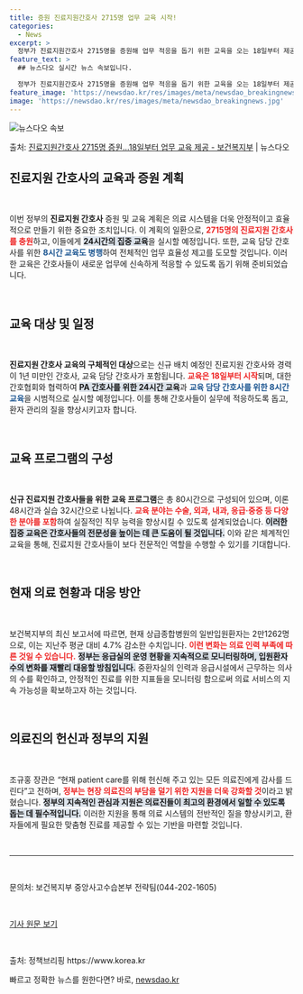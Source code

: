 ```yaml
---
title: 증원 진료지원간호사 2715명 업무 교육 시작!
categories:
  - News
excerpt: >
  정부가 진료지원간호사 2715명을 증원해 업무 적응을 돕기 위한 교육을 오는 18일부터 제공한다. 보건복지부…
feature_text: >
  ## 뉴스다오 실시간 뉴스 속보입니다.

  정부가 진료지원간호사 2715명을 증원해 업무 적응을 돕기 위한 교육을 오는 18일부터 제공한다. 보건복지부…
feature_image: 'https://newsdao.kr/res/images/meta/newsdao_breakingnews.jpg'
image: 'https://newsdao.kr/res/images/meta/newsdao_breakingnews.jpg'
---
```


![뉴스다오 속보](https://newsdao.kr/res/images/meta/newsdao_breakingnews.jpg)

<p>출처: <a href="https://newsdao.kr/3580" rel="dofollow">진료지원간호사 2715명 증원…18일부터 업무 교육 제공 - 보건복지부</a> | 뉴스다오</p>

<h2 data-ke-size="size26">진료지원 간호사의 교육과 증원 계획</h2>

<p data-ke-size="size16">&nbsp;</p>

<p data-ke-size="size16">이번 정부의 <b>진료지원 간호사</b> 증원 및 교육 계획은 의료 시스템을 더욱 안정적이고 효율적으로 만들기 위한 중요한 조치입니다. 이 계획의 일환으로, <b><span style="color: #ee2323;">2715명의 진료지원 간호사를 충원</span></b>하고, 이들에게 <b><span style="background-color: #21538527;">24시간의 집중 교육</span></b>을 실시할 예정입니다. 또한, 교육 담당 간호사를 위한 <b><span style="color: #1a5490;">8시간 교육도 병행</span></b>하여 전체적인 업무 효율성 제고를 도모할 것입니다. 이러한 교육은 간호사들이 새로운 업무에 신속하게 적응할 수 있도록 돕기 위해 준비되었습니다.</p>

<p data-ke-size="size16">&nbsp;</p>

<h2 data-ke-size="size26">교육 대상 및 일정</h2>

<p data-ke-size="size16">&nbsp;</p>

<p data-ke-size="size16"><b>진료지원 간호사 교육의 구체적인 대상</b>으로는 신규 배치 예정인 진료지원 간호사와 경력이 1년 미만인 간호사, 교육 담당 간호사가 포함됩니다. <b><span style="color: #ee2323;">교육은 18일부터 시작</span></b>되며, 대한간호협회와 협력하여 <b><span style="background-color: #21538527;">PA 간호사를 위한 24시간 교육</span></b>과 <b><span style="color: #1a5490;">교육 담당 간호사를 위한 8시간 교육</span></b>을 시범적으로 실시할 예정입니다. 이를 통해 간호사들이 실무에 적응하도록 돕고, 환자 관리의 질을 향상시키고자 합니다.</p>

<p data-ke-size="size16">&nbsp;</p>

<h2 data-ke-size="size26">교육 프로그램의 구성</h2>

<p data-ke-size="size16">&nbsp;</p>

<p data-ke-size="size16"><b>신규 진료지원 간호사들을 위한 교육 프로그램</b>은 총 80시간으로 구성되어 있으며, 이론 48시간과 실습 32시간으로 나뉩니다. <b><span style="color: #ee2323;">교육 분야는 수술, 외과, 내과, 응급·중증 등 다양한 분야를 포함</span></b>하여 실질적인 직무 능력을 향상시킬 수 있도록 설계되었습니다. <b><span style="background-color: #21538527;">이러한 집중 교육은 간호사들의 전문성을 높이는 데 큰 도움이 될 것입니다.</span></b> 이와 같은 체계적인 교육을 통해, 진료지원 간호사들이 보다 전문적인 역할을 수행할 수 있기를 기대합니다.</p>

<p data-ke-size="size16">&nbsp;</p>

<h2 data-ke-size="size26">현재 의료 현황과 대응 방안</h2>

<p data-ke-size="size16">&nbsp;</p>

<p data-ke-size="size16">보건복지부의 최신 보고서에 따르면, 현재 상급종합병원의 일반입원환자는 2만1262명으로, 이는 지난주 평균 대비 4.7% 감소한 수치입니다. <b><span style="color: #ee2323;">이런 변화는 의료 인력 부족에 따른 것일 수 있습니다.</span></b> <b><span style="background-color: #21538527;">정부는 응급실의 운영 현황을 지속적으로 모니터링하며, 입원환자 수의 변화를 재빨리 대응할 방침입니다.</span></b> 중환자실의 인력과 응급시설에서 근무하는 의사의 수를 확인하고, 안정적인 진료를 위한 지표들을 모니터링 함으로써 의료 서비스의 지속 가능성을 확보하고자 하는 것입니다.</p>

<p data-ke-size="size16">&nbsp;</p>

<h2 data-ke-size="size26">의료진의 헌신과 정부의 지원</h2>

<p data-ke-size="size16">&nbsp;</p>

<p data-ke-size="size16">조규홍 장관은 “현재 patient care를 위해 헌신해 주고 있는 모든 의료진에게 감사를 드린다”고 전하며, <b><span style="color: #ee2323;">정부는 현장 의료진의 부담을 덜기 위한 지원을 더욱 강화할 것</span></b>이라고 밝혔습니다. <b><span style="background-color: #21538527;">정부의 지속적인 관심과 지원은 의료진들이 최고의 환경에서 일할 수 있도록 돕는 데 필수적입니다.</span></b> 이러한 지원을 통해 의료 시스템의 전반적인 질을 향상시키고, 환자들에게 필요한 맞춤형 진료를 제공할 수 있는 기반을 마련할 것입니다.</p>

<p data-ke-size="size16">&nbsp;</p>

<hr />

<p data-ke-size="size16">&nbsp;</p>

<p data-ke-size="size16">문의처: 보건복지부 중앙사고수습본부 전략팀(044-202-1605)</p>

<p data-ke-size="size16">&nbsp;</p>

<p data-ke-size="size16"><a href="https://newsdao.kr/3580">기사 원문 보기</a></p> 

<p data-ke-size="size16">&nbsp;</p>

<p data-ke-size="size16">출처: 정책브리핑 https://www.korea.kr</p> 

빠르고 정확한 뉴스를 원한다면? 바로, <a href="https://newsdao.kr" rel="dofollow">newsdao.kr</a>


